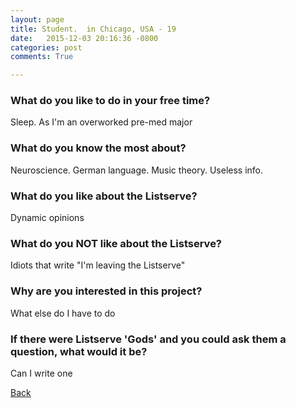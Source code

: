 ```yaml
---
layout: page
title: Student.  in Chicago, USA - 19
date:   2015-12-03 20:16:36 -0800
categories: post
comments: True

---
```


### What do you like to do in your free time?
<p>Sleep. As I'm an overworked pre-med major</p>

### What do you know the most about?
<p>Neuroscience. German language. Music theory. Useless info. </p>

### What do you like about the Listserve?
<p>Dynamic opinions </p>

### What do you NOT like about the Listserve?
<p>Idiots that write "I'm leaving the Listserve"</p>

### Why are you interested in this project?
<p>What else do I have to do</p>

### If there were Listserve 'Gods' and you could ask them a question, what would it be?
<p>Can I write one</p>

[Back][1]

[1]: /responders/all